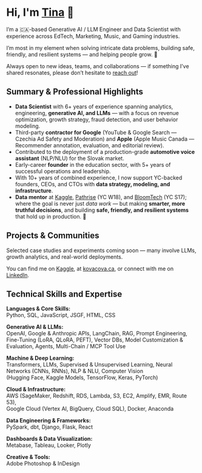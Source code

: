# Hi, I'm [Tina](https://www.linkedin.com/in/kovacova/) 👋

I’m a 🇨🇦-based Generative AI / LLM Engineer and Data Scientist with experience across EdTech, Marketing, Music, and Gaming industries.

I’m most in my element when solving intricate data problems, building safe, friendly, and resilient systems — and helping people grow. 💜

Always open to new ideas, teams, and collaborations — if something I’ve shared resonates, please don’t hesitate to [reach out](https://www.linkedin.com/in/kovacova/)!

## Summary & Professional Highlights 

- **Data Scientist** with 6+ years of experience spanning analytics, engineering, **generative AI, and LLMs** — with a focus on revenue optimization, growth strategy, fraud detection, and user behavior modeling. 
- Third-party **contractor for Google** (YouTube & Google Search — Czechia Ad Safety and Moderation) and **Apple** (Apple Music Canada — Recommender annotation, evaluation, and editorial review).
- Contributed to the deployment of a production-grade **automotive voice assistant** (NLP/NLU) for the Slovak market. 
- Early-career **founder** in the education sector, with 5+ years of successful operations and leadership.
- With 10+ years of combined experience, I now support YC-backed founders, CEOs, and CTOs with **data strategy, modeling, and infrastructure**.
- **Data mentor** at [Kaggle](https://www.kaggle.com), [Pathrise](https://www.pathrise.com) (YC W18), and [BloomTech](https://www.bloomtech.com) (YC S17); where the goal is never just *data work* — but making **smarter, more truthful decisions**, and building **safe, friendly, and resilient systems** that hold up in production. 🩵

## Projects & Communities

Selected case studies and experiments coming soon — many involve LLMs, growth analytics, and real-world deployments.

You can find me on [Kaggle](https://www.kaggle.com/tinakovacova), at [kovacova.ca](https://kovacova.ca), or connect with me on [LinkedIn](https://www.linkedin.com/in/kovacova/).

## Technical Skills and Expertise

**Languages & Core Skills:**  
Python, SQL, JavaScript, JSGF, HTML, CSS

**Generative AI & LLMs:**  
OpenAI, Google & Anthropic APIs, LangChain, RAG, Prompt Engineering, Fine-Tuning (LoRA, QLoRA, PEFT), Vector DBs, Model Customization & Evaluation, Agents, Multi-Chain / MCP Tool Use

**Machine & Deep Learning:**  
Transformers, LLMs, Supervised & Unsupervised Learning, Neural Networks (CNNs, RNNs), NLP & NLU, Computer Vision  
(Hugging Face, Kaggle Models, TensorFlow, Keras, PyTorch)

**Cloud & Infrastructure:**  
AWS (SageMaker, Redshift, RDS, Lambda, S3, EC2, Amplify, EMR, Route 53),  
Google Cloud (Vertex AI, BigQuery, Cloud SQL), Docker, Anaconda

**Data Engineering & Frameworks:**  
PySpark, dbt, Django, Flask, React

**Dashboards & Data Visualization:**  
Metabase, Tableau, Looker, Plotly

**Creative & Tools:**  
Adobe Photoshop & InDesign
